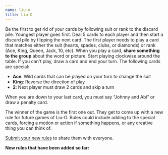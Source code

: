 ```yaml
---
name: liu-o
title: Liu-O
---
```


<p>Be the first to get rid of your cards by following suit or rank to the discard pile. Youngest player goes first. Deal 5 cards to each player and then start a discard pile by flipping the next card. The first player needs to play a card that matches either the suit (hearts, spades, clubs, or diamonds) or rank (Ace, King, Queen, Jack, 10, etc). When you play a card, <b>share something to the group</b> about the word or picture. Start playing clockwise around the table. If you can't play, draw a card and end your turn. The following cards are special:</p>
<ul>
    <li><b>Ace</b>: Wild cards that can be played on your turn to change the suit</li>
    <li><b>King</b>: Reverse the direction of play</li>
    <li><b>2</b>: Next player must draw 2 cards and skip a turn</li>
</ul>
<p>When you are down to your last card, you must say “Johnny and Abi” or draw a penalty card.</p>
<p>The winner of the game is the first one out. They get to come up with a new rule for future games of Liu-O. Rules could include adding to the special cards, forcing a motion or action if something happens, or any creative thing you can think of.</p>

<p><a target="_blank" href="http://goo.gl/forms/PYxQ23sC2l">Submit your new rules</a> to share them with everyone.</p>

<b>New rules that have been added so far:</b>
<ul id="new-liuo-rules"/>


